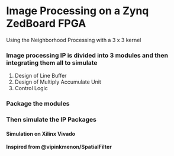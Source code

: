 # Image Processing on a Zynq ZedBoard FPGA
Using the Neighborhood Processing with a 3 x 3 kernel

### Image processing IP is divided into 3 modules and then integrating them all to simulate
1. Design of Line Buffer
2. Design of Multiply Accumulate Unit
3. Control Logic

### Package the modules 

### Then simulate the IP Packages

#### Simulation on Xilinx Vivado

**Inspired from @vipinkmenon/SpatialFilter**
